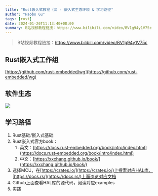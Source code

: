 ```yaml
---
title: "Rust嵌入式教程（3）- 嵌入式生态环境 & 学习路径"
author: "Haobo Gu"
tags: [rust]
date: 2024-01-26T11:13:40+08:00
summary: B站视频教程链接：https://www.bilibili.com/video/BV1g94y1V75c
---
```


> B站视频教程链接：https://www.bilibili.com/video/BV1g94y1V75c

## Rust嵌入式工作组
[https://github.com/rust-embedded/wg](https://github.com/rust-embedded/wg)
## 软件生态
![](https://cdn.nlark.com/yuque/0/2023/jpeg/29716497/1699283998017-f528c09f-00dc-4b48-b8e4-4e011dcfe80f.jpeg)
## 学习路径

1. Rust基础/嵌入式基础
2. Rust嵌入式官方book：
   1. 英文：[https://docs.rust-embedded.org/book/intro/index.html](https://docs.rust-embedded.org/book/intro/index.html)
   2. 中文：[https://xxchang.github.io/book/](https://xxchang.github.io/book/)
3. 选择MCU，在[https://crates.io/](https://crates.io/)上搜索对应HAL库，[https://docs.rs/](https://docs.rs/)上面浏览对应文档
4. Github上面查看HAL库的源代码，阅读对应examples
5. 实践
